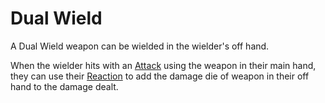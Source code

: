 # Dual Wield

A Dual Wield weapon can be wielded in the wielder's off hand.

When the wielder hits with an [Attack](../../../../../Game%20Procedures/Attack.md) using the weapon in their main hand, they can use their [Reaction](../../../../../Game%20Procedures/Reaction.md) to add the damage die of weapon in their off hand to the damage dealt.
